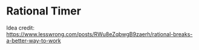 # Rational Timer

Idea credit: https://www.lesswrong.com/posts/RWu8eZqbwgB9zaerh/rational-breaks-a-better-way-to-work